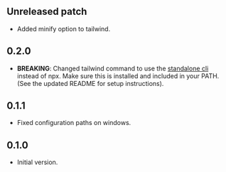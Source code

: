 ## Unreleased patch

- Added minify option to tailwind.

## 0.2.0

- **BREAKING**: Changed tailwind command to use the [standalone cli](https://tailwindcss.com/blog/standalone-cli)
  instead of npx. Make sure this is installed and included in your PATH. (See the updated README for setup instructions).

## 0.1.1

- Fixed configuration paths on windows.

## 0.1.0

- Initial version.
